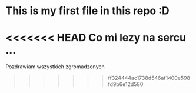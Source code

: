 # This is my first file in this repo :D
<<<<<<< HEAD
Co mi lezy na sercu ...
=======
Pozdrawiam wszystkich zgromadzonych
>>>>>>> ff324444ac1738d546af1400e598fd9b6e12d580
